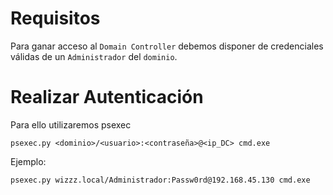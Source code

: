 # Requisitos
Para ganar acceso al `Domain Controller` debemos disponer de credenciales válidas de un `Administrador` del `dominio`.

# Realizar Autenticación
Para ello utilizaremos psexec
```
psexec.py <dominio>/<usuario>:<contraseña>@<ip_DC> cmd.exe
```
Ejemplo:
```
psexec.py wizzz.local/Administrador:Passw0rd@192.168.45.130 cmd.exe
```
